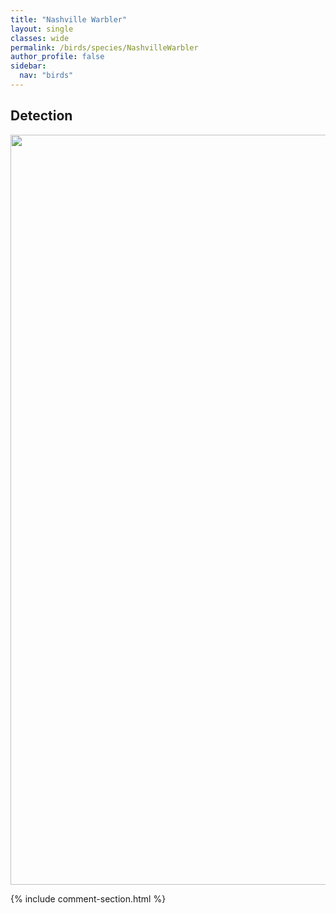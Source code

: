 ```yaml
---
title: "Nashville Warbler"
layout: single
classes: wide
permalink: /birds/species/NashvilleWarbler
author_profile: false
sidebar:
  nav: "birds"
---
```


<h2>Detection</h2>

<a href="https://drive.google.com/uc?export=view&id=1FtKFn7u5GDmWbf7ToiXghCtYCHv8IV1l">
<img src="https://drive.google.com/uc?export=view&id=1FtKFn7u5GDmWbf7ToiXghCtYCHv8IV1l" height = "1200" width = "800">
</a>

{% include comment-section.html %}
